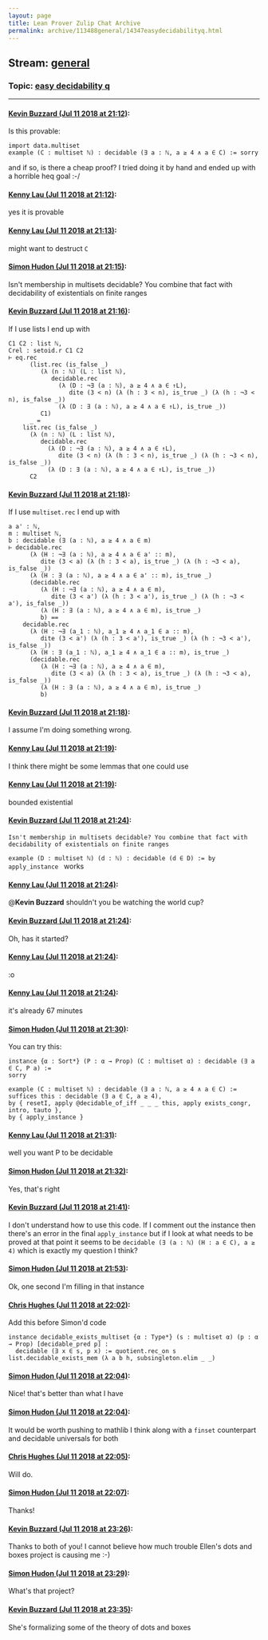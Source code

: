 ```yaml
---
layout: page
title: Lean Prover Zulip Chat Archive 
permalink: archive/113488general/14347easydecidabilityq.html
---
```


## Stream: [general](index.html)
### Topic: [easy decidability q](14347easydecidabilityq.html)

---

#### [Kevin Buzzard (Jul 11 2018 at 21:12)](https://leanprover.zulipchat.com/#narrow/stream/113488-general/topic/easy%20decidability%20q/near/129492071):
Is this provable:

```lean
import data.multiset
example (C : multiset ℕ) : decidable (∃ a : ℕ, a ≥ 4 ∧ a ∈ C) := sorry 
```

and if so, is there a cheap proof? I tried doing it by hand and ended up with a horrible heq goal :-/

#### [Kenny Lau (Jul 11 2018 at 21:12)](https://leanprover.zulipchat.com/#narrow/stream/113488-general/topic/easy%20decidability%20q/near/129492098):
yes it is provable

#### [Kenny Lau (Jul 11 2018 at 21:13)](https://leanprover.zulipchat.com/#narrow/stream/113488-general/topic/easy%20decidability%20q/near/129492116):
might want to destruct `C`

#### [Simon Hudon (Jul 11 2018 at 21:15)](https://leanprover.zulipchat.com/#narrow/stream/113488-general/topic/easy%20decidability%20q/near/129492249):
Isn't membership in multisets decidable? You combine that fact with decidability of existentials on finite ranges

#### [Kevin Buzzard (Jul 11 2018 at 21:16)](https://leanprover.zulipchat.com/#narrow/stream/113488-general/topic/easy%20decidability%20q/near/129492333):
If I use lists I end up with
```
C1 C2 : list ℕ,
Crel : setoid.r C1 C2
⊢ eq.rec
      (list.rec (is_false _)
         (λ (n : ℕ) (L : list ℕ),
            decidable.rec
              (λ (D : ¬∃ (a : ℕ), a ≥ 4 ∧ a ∈ ↑L),
                 dite (3 < n) (λ (h : 3 < n), is_true _) (λ (h : ¬3 < n), is_false _))
              (λ (D : ∃ (a : ℕ), a ≥ 4 ∧ a ∈ ↑L), is_true _))
         C1)
      _ =
    list.rec (is_false _)
      (λ (n : ℕ) (L : list ℕ),
         decidable.rec
           (λ (D : ¬∃ (a : ℕ), a ≥ 4 ∧ a ∈ ↑L),
              dite (3 < n) (λ (h : 3 < n), is_true _) (λ (h : ¬3 < n), is_false _))
           (λ (D : ∃ (a : ℕ), a ≥ 4 ∧ a ∈ ↑L), is_true _))
      C2
```

#### [Kevin Buzzard (Jul 11 2018 at 21:18)](https://leanprover.zulipchat.com/#narrow/stream/113488-general/topic/easy%20decidability%20q/near/129492409):
If I use `multiset.rec` I end up with

```
a a' : ℕ,
m : multiset ℕ,
b : decidable (∃ (a : ℕ), a ≥ 4 ∧ a ∈ m)
⊢ decidable.rec
      (λ (H : ¬∃ (a : ℕ), a ≥ 4 ∧ a ∈ a' :: m),
         dite (3 < a) (λ (h : 3 < a), is_true _) (λ (h : ¬3 < a), is_false _))
      (λ (H : ∃ (a : ℕ), a ≥ 4 ∧ a ∈ a' :: m), is_true _)
      (decidable.rec
         (λ (H : ¬∃ (a : ℕ), a ≥ 4 ∧ a ∈ m),
            dite (3 < a') (λ (h : 3 < a'), is_true _) (λ (h : ¬3 < a'), is_false _))
         (λ (H : ∃ (a : ℕ), a ≥ 4 ∧ a ∈ m), is_true _)
         b) ==
    decidable.rec
      (λ (H : ¬∃ (a_1 : ℕ), a_1 ≥ 4 ∧ a_1 ∈ a :: m),
         dite (3 < a') (λ (h : 3 < a'), is_true _) (λ (h : ¬3 < a'), is_false _))
      (λ (H : ∃ (a_1 : ℕ), a_1 ≥ 4 ∧ a_1 ∈ a :: m), is_true _)
      (decidable.rec
         (λ (H : ¬∃ (a : ℕ), a ≥ 4 ∧ a ∈ m),
            dite (3 < a) (λ (h : 3 < a), is_true _) (λ (h : ¬3 < a), is_false _))
         (λ (H : ∃ (a : ℕ), a ≥ 4 ∧ a ∈ m), is_true _)
         b)
```

#### [Kevin Buzzard (Jul 11 2018 at 21:18)](https://leanprover.zulipchat.com/#narrow/stream/113488-general/topic/easy%20decidability%20q/near/129492413):
I assume I'm doing something wrong.

#### [Kenny Lau (Jul 11 2018 at 21:19)](https://leanprover.zulipchat.com/#narrow/stream/113488-general/topic/easy%20decidability%20q/near/129492442):
I think there might be some lemmas that one could use

#### [Kenny Lau (Jul 11 2018 at 21:19)](https://leanprover.zulipchat.com/#narrow/stream/113488-general/topic/easy%20decidability%20q/near/129492448):
bounded existential

#### [Kevin Buzzard (Jul 11 2018 at 21:24)](https://leanprover.zulipchat.com/#narrow/stream/113488-general/topic/easy%20decidability%20q/near/129492681):
```quote
Isn't membership in multisets decidable? You combine that fact with decidability of existentials on finite ranges
```
`example (D : multiset ℕ) (d : ℕ) : decidable (d ∈ D) := by apply_instance ` works

#### [Kenny Lau (Jul 11 2018 at 21:24)](https://leanprover.zulipchat.com/#narrow/stream/113488-general/topic/easy%20decidability%20q/near/129492691):
@**Kevin Buzzard** shouldn't you be watching the world cup?

#### [Kevin Buzzard (Jul 11 2018 at 21:24)](https://leanprover.zulipchat.com/#narrow/stream/113488-general/topic/easy%20decidability%20q/near/129492692):
Oh, has it started?

#### [Kenny Lau (Jul 11 2018 at 21:24)](https://leanprover.zulipchat.com/#narrow/stream/113488-general/topic/easy%20decidability%20q/near/129492694):
:o

#### [Kenny Lau (Jul 11 2018 at 21:24)](https://leanprover.zulipchat.com/#narrow/stream/113488-general/topic/easy%20decidability%20q/near/129492696):
it's already 67 minutes

#### [Simon Hudon (Jul 11 2018 at 21:30)](https://leanprover.zulipchat.com/#narrow/stream/113488-general/topic/easy%20decidability%20q/near/129492939):
You can try this:

```lean
instance {α : Sort*} (P : α → Prop) (C : multiset α) : decidable (∃ a ∈ C, P a) :=
sorry

example (C : multiset ℕ) : decidable (∃ a : ℕ, a ≥ 4 ∧ a ∈ C) :=
suffices this : decidable (∃ a ∈ C, a ≥ 4), 
by { resetI, apply @decidable_of_iff _ _ _ this, apply exists_congr, intro, tauto }, 
by { apply_instance }
```

#### [Kenny Lau (Jul 11 2018 at 21:31)](https://leanprover.zulipchat.com/#narrow/stream/113488-general/topic/easy%20decidability%20q/near/129492951):
well you want P to be decidable

#### [Simon Hudon (Jul 11 2018 at 21:32)](https://leanprover.zulipchat.com/#narrow/stream/113488-general/topic/easy%20decidability%20q/near/129493047):
Yes, that's right

#### [Kevin Buzzard (Jul 11 2018 at 21:41)](https://leanprover.zulipchat.com/#narrow/stream/113488-general/topic/easy%20decidability%20q/near/129493435):
I don't understand how to use this code. If I comment out the instance then there's an error in the final `apply_instance` but if I look at what needs to be proved at that point it seems to be `decidable (∃ (a : ℕ) (H : a ∈ C), a ≥ 4)` which is exactly my question I think?

#### [Simon Hudon (Jul 11 2018 at 21:53)](https://leanprover.zulipchat.com/#narrow/stream/113488-general/topic/easy%20decidability%20q/near/129494162):
Ok, one second I'm filling in that instance

#### [Chris Hughes (Jul 11 2018 at 22:02)](https://leanprover.zulipchat.com/#narrow/stream/113488-general/topic/easy%20decidability%20q/near/129494757):
Add this before Simon'd code
```lean
instance decidable_exists_multiset {α : Type*} (s : multiset α) (p : α → Prop) [decidable_pred p] :
  decidable (∃ x ∈ s, p x) := quotient.rec_on s 
list.decidable_exists_mem (λ a b h, subsingleton.elim _ _)
```

#### [Simon Hudon (Jul 11 2018 at 22:04)](https://leanprover.zulipchat.com/#narrow/stream/113488-general/topic/easy%20decidability%20q/near/129494794):
Nice! that's better than what I have

#### [Simon Hudon (Jul 11 2018 at 22:04)](https://leanprover.zulipchat.com/#narrow/stream/113488-general/topic/easy%20decidability%20q/near/129494850):
It would be worth pushing to mathlib I think along with a `finset` counterpart and decidable universals for both

#### [Chris Hughes (Jul 11 2018 at 22:05)](https://leanprover.zulipchat.com/#narrow/stream/113488-general/topic/easy%20decidability%20q/near/129494880):
Will do.

#### [Simon Hudon (Jul 11 2018 at 22:07)](https://leanprover.zulipchat.com/#narrow/stream/113488-general/topic/easy%20decidability%20q/near/129494979):
Thanks!

#### [Kevin Buzzard (Jul 11 2018 at 23:26)](https://leanprover.zulipchat.com/#narrow/stream/113488-general/topic/easy%20decidability%20q/near/129500464):
Thanks to both of you! I cannot believe how much trouble Ellen's dots and boxes project is causing me :-)

#### [Simon Hudon (Jul 11 2018 at 23:29)](https://leanprover.zulipchat.com/#narrow/stream/113488-general/topic/easy%20decidability%20q/near/129500565):
What's that project?

#### [Kevin Buzzard (Jul 11 2018 at 23:35)](https://leanprover.zulipchat.com/#narrow/stream/113488-general/topic/easy%20decidability%20q/near/129500822):
She's formalizing some of the theory of dots and boxes

